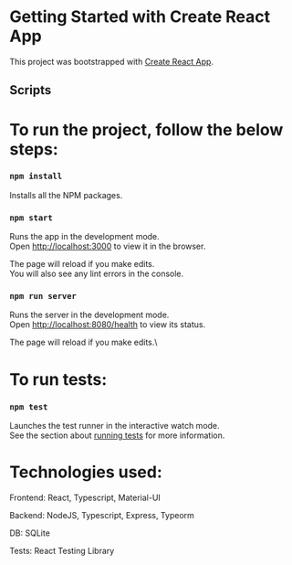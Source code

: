 # Getting Started with Create React App

This project was bootstrapped with [Create React App](https://github.com/facebook/create-react-app).

## Scripts

# To run the project, follow the below steps:

### `npm install`

Installs all the NPM packages.

### `npm start`

Runs the app in the development mode.\
Open [http://localhost:3000](http://localhost:3000) to view it in the browser.

The page will reload if you make edits.\
You will also see any lint errors in the console.

### `npm run server`

Runs the server in the development mode.\
Open [http://localhost:8080/health](http://localhost:8080/health) to view its status.

The page will reload if you make edits.\

# To run tests:

### `npm test`

Launches the test runner in the interactive watch mode.\
See the section about [running tests](https://facebook.github.io/create-react-app/docs/running-tests) for more information.

# Technologies used:
Frontend:
React, Typescript, Material-UI

Backend:
NodeJS, Typescript, Express, Typeorm

DB:
SQLite

Tests:
React Testing Library